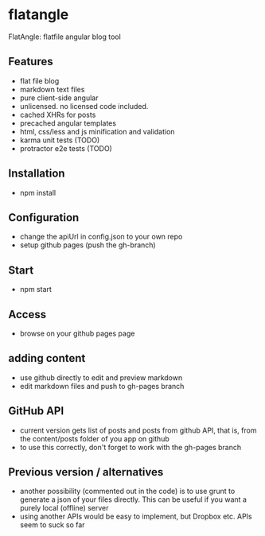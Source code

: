 # flatangle

FlatAngle: flatfile angular blog tool

## Features

* flat file blog
* markdown text files
* pure client-side angular
* unlicensed. no licensed code included.
* cached XHRs for posts
* precached angular templates
* html, css/less and js minification and validation
* karma unit tests (TODO)
* protractor e2e tests (TODO)

## Installation

* npm install

## Configuration

* change the apiUrl in config.json to your own repo
* setup github pages (push the gh-branch)

## Start

* npm start

## Access

* browse on your github pages page

## adding content

* use github directly to edit and preview markdown
* edit markdown files and push to gh-pages branch

## GitHub API

* current version gets list of posts and posts from github API, that is, from the content/posts folder of you app on github
* to use this correctly, don't forget to work with the gh-pages branch

## Previous version / alternatives

* another possibility (commented out in the code) is to use grunt to generate a json of your files directly. This can be useful if you want a purely local (offline) server
* using another APIs would be easy to implement, but Dropbox etc. APIs seem to suck so far
